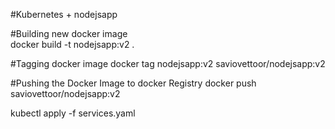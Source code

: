 #Kubernetes + nodejsapp

#Building new docker image <br>
docker build -t nodejsapp:v2 .

#Tagging docker image
docker tag nodejsapp:v2 saviovettoor/nodejsapp:v2

#Pushing the Docker Image to docker Registry
docker push saviovettoor/nodejsapp:v2

kubectl apply -f services.yaml
